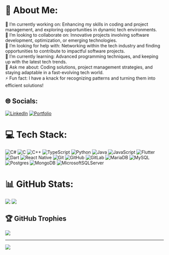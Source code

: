# 💫 About Me:
🔭 I’m currently working on: Enhancing my skills in coding and project management, and exploring opportunities in dynamic tech environments.<br>
👯 I’m looking to collaborate on: Innovative projects involving software development, optimization, or emerging technologies.<br>
🤝 I’m looking for help with: Networking within the tech industry and finding opportunities to contribute to impactful software projects.<br>
🌱 I’m currently learning: Advanced programming techniques, and keeping up with the latest tech trends.<br>
💬 Ask me about: Coding solutions, project management strategies, and staying adaptable in a fast-evolving tech world.<br>
⚡ Fun fact: I have a knack for recognizing patterns and turning them into efficient solutions!<br>

## 🌐 Socials:
[![LinkedIn](https://img.shields.io/badge/LinkedIn-%230077B5.svg?logo=linkedin&logoColor=white)](https://linkedin.com/in/julian-piedra-89a494306) 
[![Portfolio](https://img.shields.io/badge/Portfolio-blue)](https://julianpiedra.github.io/Portfolio/)


# 💻 Tech Stack:
![C#](https://img.shields.io/badge/c%23-%23239120.svg?style=plastic&logo=csharp&logoColor=white) ![C](https://img.shields.io/badge/c-%2300599C.svg?style=plastic&logo=c&logoColor=white) ![C++](https://img.shields.io/badge/c++-%2300599C.svg?style=plastic&logo=c%2B%2B&logoColor=white) ![TypeScript](https://img.shields.io/badge/typescript-%23007ACC.svg?style=plastic&logo=typescript&logoColor=white) ![Python](https://img.shields.io/badge/python-3670A0?style=plastic&logo=python&logoColor=ffdd54) ![Java](https://img.shields.io/badge/java-%23ED8B00.svg?style=plastic&logo=openjdk&logoColor=white) ![JavaScript](https://img.shields.io/badge/javascript-%23323330.svg?style=plastic&logo=javascript&logoColor=%23F7DF1E) ![Flutter](https://img.shields.io/badge/Flutter-%2302569B.svg?style=plastic&logo=Flutter&logoColor=white) ![Dart](https://img.shields.io/badge/dart-%230175C2.svg?style=plastic&logo=dart&logoColor=white) ![React Native](https://img.shields.io/badge/react_native-%2320232a.svg?style=plastic&logo=react&logoColor=%2361DAFB) ![Git](https://img.shields.io/badge/git-%23F05033.svg?style=plastic&logo=git&logoColor=white) ![GitHub](https://img.shields.io/badge/github-%23121011.svg?style=plastic&logo=github&logoColor=white) ![GitLab](https://img.shields.io/badge/gitlab-%23181717.svg?style=plastic&logo=gitlab&logoColor=white) ![MariaDB](https://img.shields.io/badge/MariaDB-003545?style=plastic&logo=mariadb&logoColor=white) ![MySQL](https://img.shields.io/badge/mysql-4479A1.svg?style=plastic&logo=mysql&logoColor=white) ![Postgres](https://img.shields.io/badge/postgres-%23316192.svg?style=plastic&logo=postgresql&logoColor=white) ![MongoDB](https://img.shields.io/badge/MongoDB-%234ea94b.svg?style=plastic&logo=mongodb&logoColor=white) ![MicrosoftSQLServer](https://img.shields.io/badge/Microsoft%20SQL%20Server-CC2927?style=plastic&logo=microsoft%20sql%20server&logoColor=white)

# 📊 GitHub Stats:
![](https://github-readme-streak-stats.herokuapp.com/?user=JulianPiedra&theme=dark&hide_border=false)
![](https://github-readme-stats.vercel.app/api/top-langs/?username=JulianPiedra&theme=dark&hide_border=false&include_all_commits=false&count_private=false&layout=compact)

## 🏆 GitHub Trophies
![](https://github-profile-trophy.vercel.app/?username=JulianPiedra&theme=tokyonight&no-frame=false&no-bg=true&margin-w=4)

---
[![](https://visitcount.itsvg.in/api?id=JulianPiedra&icon=0&color=0)](https://visitcount.itsvg.in)
